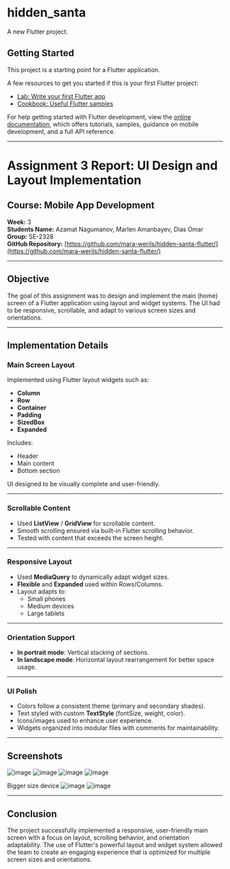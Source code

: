 # hidden_santa

A new Flutter project.

## Getting Started

This project is a starting point for a Flutter application.

A few resources to get you started if this is your first Flutter project:

- [Lab: Write your first Flutter app](https://docs.flutter.dev/get-started/codelab)
- [Cookbook: Useful Flutter samples](https://docs.flutter.dev/cookbook)

For help getting started with Flutter development, view the
[online documentation](https://docs.flutter.dev/), which offers tutorials,
samples, guidance on mobile development, and a full API reference.

---
# Assignment 3 Report: UI Design and Layout Implementation

## Course: Mobile App Development  
**Week:** 3  
**Students Name:** Azamat Nagumanov, Marlen Amanbayev, Dias Omar  
**Group:** SE-2328  
**GitHub Repository:** [https://github.com/mara-werils/hidden-santa-flutter/](https://github.com/mara-werils/hidden-santa-flutter/)

---

## Objective
The goal of this assignment was to design and implement the main (home) screen of a Flutter application using layout and widget systems. The UI had to be responsive, scrollable, and adapt to various screen sizes and orientations.

---

## Implementation Details

### Main Screen Layout
Implemented using Flutter layout widgets such as:
- **Column**
- **Row**
- **Container**
- **Padding**
- **SizedBox**
- **Expanded**

Includes:
- Header
- Main content
- Bottom section

UI designed to be visually complete and user-friendly.

---

### Scrollable Content
- Used **ListView** / **GridView** for scrollable content.
- Smooth scrolling ensured via built-in Flutter scrolling behavior.
- Tested with content that exceeds the screen height.

---

### Responsive Layout
- Used **MediaQuery** to dynamically adapt widget sizes.
- **Flexible** and **Expanded** used within Rows/Columns.
- Layout adapts to:
  - Small phones
  - Medium devices
  - Large tablets

---

### Orientation Support
- **In portrait mode**: Vertical stacking of sections.
- **In landscape mode**: Horizontal layout rearrangement for better space usage.

---

### UI Polish
- Colors follow a consistent theme (primary and secondary shades).
- Text styled with custom **TextStyle** (fontSize, weight, color).
- Icons/images used to enhance user experience.
- Widgets organized into modular files with comments for maintainability.

---

## Screenshots
![image](https://github.com/user-attachments/assets/2224436a-8ac7-4feb-a7f3-2a8742fa2fdf)
![image](https://github.com/user-attachments/assets/802a3743-4eb5-4f62-a357-90c44a37a701)
![image](https://github.com/user-attachments/assets/44cc4de0-18c3-48ad-9c64-ac9a830df2bd)
![image](https://github.com/user-attachments/assets/b5e5cc13-8bcb-4ad6-a842-123a471cd853)

Bigger size device
![image](https://github.com/user-attachments/assets/8a0f91fd-3233-4b15-bc72-1460b5400f8e)
![image](https://github.com/user-attachments/assets/fa335036-9928-4b90-96d7-1c9ae0e8a3e1)


---

## Conclusion
The project successfully implemented a responsive, user-friendly main screen with a focus on layout, scrolling behavior, and orientation adaptability. The use of Flutter's powerful layout and widget system allowed the team to create an engaging experience that is optimized for multiple screen sizes and orientations.
